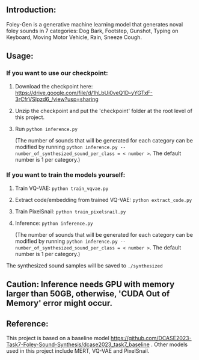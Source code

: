 ## Introduction:

Foley-Gen is a generative machine learning model that generates noval foley sounds in 7 categories: Dog Bark, Footstep, Gunshot, Typing on Keyboard, Moving Motor Vehicle, Rain, Sneeze Cough. 

## Usage:

### If you want to use our checkpoint: 

1. Download the checkpoint here: https://drive.google.com/file/d/1hLbUi0veQ1D-yYGTxF-3rCfrVSIpzd6_/view?usp=sharing

2. Unzip the checkpoint and put the 'checkpoint' folder at the root level of this project.

3. Run `python inference.py`
   
   (The number of sounds that will be generated for each category can be modified by running `python inference.py --number_of_synthesized_sound_per_class = < number >`. The default number is 1 per category.)

### If you want to train the models yourself:

1. Train VQ-VAE:
   `python train_vqvae.py`
   
2. Extract code/embedding from trained VQ-VAE:
   `python extract_code.py`
   
3. Train PixelSnail:
   `python train_pixelsnail.py`
    
4. Inference:
   `python inference.py`

   (The number of sounds that will be generated for each category can be modified by running `python inference.py --number_of_synthesized_sound_per_class = < number >`. The default number is 1 per category.)

The synthesized sound samples will be saved to `./synthesized`

## Caution: Inference needs GPU with memory larger than 50GB, otherwise, 'CUDA Out of Memory' error might occur. 

## Reference: 
This project is based on a baseline model https://github.com/DCASE2023-Task7-Foley-Sound-Synthesis/dcase2023_task7_baseline . Other models used in this project include MERT, VQ-VAE and PixelSnail.
